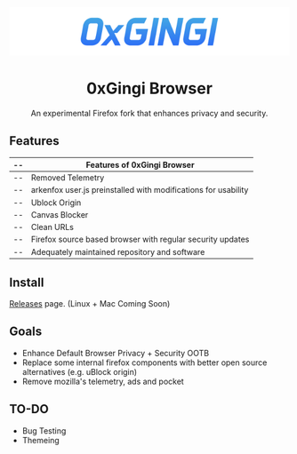 <div align="center">

<img src="https://github.com/0xGingi/0xgingi-browser/blob/main/config/branding/stable/logo.png?raw=true">

# 0xGingi Browser
An experimental Firefox fork that enhances privacy and security.

</div>

## Features
|--|Features of 0xGingi Browser|
|--|--|
|--|Removed Telemetry|
|--|arkenfox user.js preinstalled with modifications for usability|
|--|Ublock Origin|
|--|Canvas Blocker|
|--|Clean URLs|
|--|Firefox source based browser with regular security updates|
|--|Adequately maintained repository and software|

## Install
[Releases](https://github.com/0xgingi/0xgingi-browser/releases) page.
(Linux + Mac Coming Soon)


## Goals

- Enhance Default Browser Privacy + Security OOTB
- Replace some internal firefox components with better open source alternatives (e.g. uBlock origin)
- Remove mozilla's telemetry, ads and pocket

## TO-DO

- Bug Testing
- Themeing
